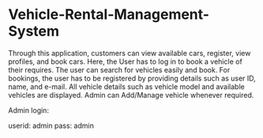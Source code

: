 # Vehicle-Rental-Management-System
Through this application, customers can view available cars, register, view profiles, and book cars. Here, the User has to log in to book a vehicle of their requires. The user can search for vehicles easily and book. For bookings, the user has to be registered by providing details such as user ID, name, and e-mail. All vehicle details such as vehicle model and available vehicles are displayed. Admin can Add/Manage vehicle whenever required.

Admin login:

  userid: admin
  pass: admin
